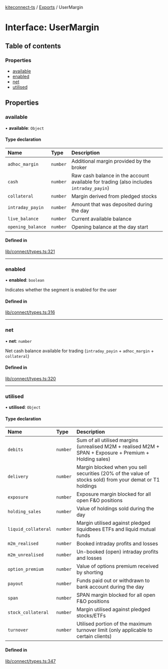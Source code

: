 [kiteconnect-ts](../README.md) / [Exports](../modules.md) / UserMargin

# Interface: UserMargin

## Table of contents

### Properties

- [available](UserMargin.md#available)
- [enabled](UserMargin.md#enabled)
- [net](UserMargin.md#net)
- [utilised](UserMargin.md#utilised)

## Properties

### available

• **available**: `Object`

#### Type declaration

| Name | Type | Description |
| :------ | :------ | :------ |
| `adhoc_margin` | `number` | Additional margin provided by the broker |
| `cash` | `number` | Raw cash balance in the account available for trading (also includes `intraday_payin`) |
| `collateral` | `number` | Margin derived from pledged stocks |
| `intraday_payin` | `number` | Amount that was deposited during the day |
| `live_balance` | `number` | Current available balance |
| `opening_balance` | `number` | Opening balance at the day start |

#### Defined in

[lib/connect/types.ts:321](https://github.com/anurag-roy/kiteconnect-ts/blob/327f526/lib/connect/types.ts#L321)

___

### enabled

• **enabled**: `boolean`

Indicates whether the segment is enabled for the user

#### Defined in

[lib/connect/types.ts:316](https://github.com/anurag-roy/kiteconnect-ts/blob/327f526/lib/connect/types.ts#L316)

___

### net

• **net**: `number`

Net cash balance available for trading (`intraday_payin` + `adhoc_margin` + `collateral`)

#### Defined in

[lib/connect/types.ts:320](https://github.com/anurag-roy/kiteconnect-ts/blob/327f526/lib/connect/types.ts#L320)

___

### utilised

• **utilised**: `Object`

#### Type declaration

| Name | Type | Description |
| :------ | :------ | :------ |
| `debits` | `number` | Sum of all utilised margins (unrealised M2M + realised M2M + SPAN + Exposure + Premium + Holding sales) |
| `delivery` | `number` | Margin blocked when you sell securities (20% of the value of stocks sold) from your demat or T1 holdings |
| `exposure` | `number` | Exposure margin blocked for all open F&O positions |
| `holding_sales` | `number` | Value of holdings sold during the day |
| `liquid_collateral` | `number` | Margin utilised against pledged liquidbees ETFs and liquid mutual funds |
| `m2m_realised` | `number` | Booked intraday profits and losses |
| `m2m_unrealised` | `number` | Un-booked (open) intraday profits and losses |
| `option_premium` | `number` | Value of options premium received by shorting |
| `payout` | `number` | Funds paid out or withdrawn to bank account during the day |
| `span` | `number` | SPAN margin blocked for all open F&O positions |
| `stock_collateral` | `number` | Margin utilised against pledged stocks/ETFs |
| `turnover` | `number` | Utilised portion of the maximum turnover limit (only applicable to certain clients) |

#### Defined in

[lib/connect/types.ts:347](https://github.com/anurag-roy/kiteconnect-ts/blob/327f526/lib/connect/types.ts#L347)
